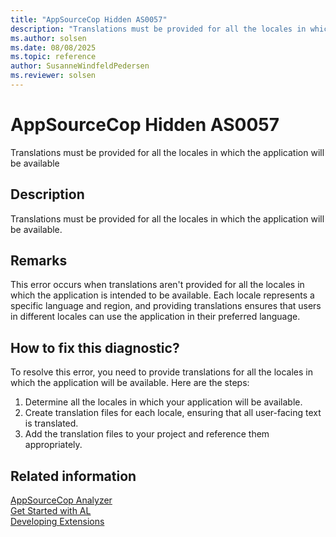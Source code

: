 ```yaml
---
title: "AppSourceCop Hidden AS0057"
description: "Translations must be provided for all the locales in which the application will be available."
ms.author: solsen
ms.date: 08/08/2025
ms.topic: reference
author: SusanneWindfeldPedersen
ms.reviewer: solsen
---
```

[//]: # (START>DO_NOT_EDIT)
[//]: # (IMPORTANT:Do not edit any of the content between here and the END>DO_NOT_EDIT.)
[//]: # (Any modifications should be made in the .xml files in the ModernDev repo.)
# AppSourceCop Hidden AS0057
Translations must be provided for all the locales in which the application will be available

## Description
Translations must be provided for all the locales in which the application will be available.

[//]: # (IMPORTANT: END>DO_NOT_EDIT)

## Remarks

This error occurs when translations aren't provided for all the locales in which the application is intended to be available. Each locale represents a specific language and region, and providing translations ensures that users in different locales can use the application in their preferred language.

## How to fix this diagnostic?

To resolve this error, you need to provide translations for all the locales in which the application will be available. Here are the steps:

1. Determine all the locales in which your application will be available.
2. Create translation files for each locale, ensuring that all user-facing text is translated.
3. Add the translation files to your project and reference them appropriately.

## Related information  

[AppSourceCop Analyzer](appsourcecop.md)  
[Get Started with AL](../devenv-get-started.md)  
[Developing Extensions](../devenv-dev-overview.md)  